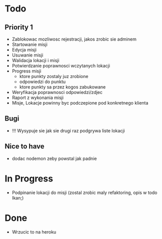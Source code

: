 Todo
===========================================

Priority 1
----------

* Zablokowac mozliwosc rejestracji, jakos zrobic sie adminem
* Startowanie misji
* Edycja misji
* Usuwanie misji
* Walidacja lokacji i misji
* Potwierdzanie poprawnosci wczytanych lokacji
* Progress misji
  - ktore punkty zostaly juz zrobione
  - odpowiedzi do punktu
  - ktore punkty sa przez kogos zabukowane
* Weryfikacja poprawnosci odpowiedzi/zdjec  
* Raport z wykonania misji
* Misje, Lokacje powinny byc podczepione pod konkretnego klienta
  
Bugi
-----

* !!! Wysypuje sie jak sie drugi raz podgrywa liste lokacji

Nice to have
------------

* dodac nodemon zeby powstal jak padnie 


In Progress
=======================================

* Podpinanie lokacji do misji (zostal zrobic maly refaktoring, opis w todo lkan;)


Done
=======================================

* Wrzucic to na heroku


